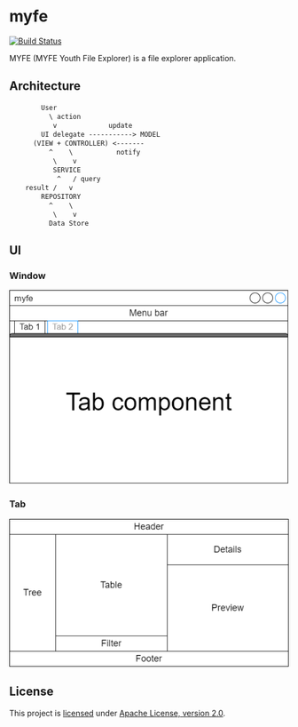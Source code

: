 # myfe

[![Build Status](https://app.travis-ci.com/alexengrig/myfe.svg?token=gkPekbuqV4MisskP2zyz&branch=master)](https://app.travis-ci.com/alexengrig/myfe)

MYFE (MYFE Youth File Explorer) is a file explorer application.

## Architecture

```
        User
          \ action
           v             update
        UI delegate -----------> MODEL
      (VIEW + CONTROLLER) <-------
          ^    \           notify
           \    v
           SERVICE
            ^   / query
    result /   v
        REPOSITORY
          ^    \
           \    v
          Data Store
```

## UI

### Window

![Window](docs/window.png)

### Tab

![Tab](docs/tab.png)

## License

This project is [licensed](LICENSE) under [Apache License, version 2.0](https://www.apache.org/licenses/LICENSE-2.0).
